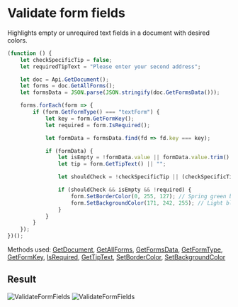 # Validate form fields

Highlights empty or unrequired text fields in a document with desired colors.

```ts
(function () {
    let checkSpecificTip = false;
    let requiredTipText = "Please enter your second address";

    let doc = Api.GetDocument();
    let forms = doc.GetAllForms();
    let formsData = JSON.parse(JSON.stringify(doc.GetFormsData()));

    forms.forEach(form => {
        if (form.GetFormType() === "textForm") {
            let key = form.GetFormKey();
            let required = form.IsRequired();

            let formData = formsData.find(fd => fd.key === key);

            if (formData) {
                let isEmpty = !formData.value || formData.value.trim() === "";
                let tip = form.GetTipText() || "";

                let shouldCheck = !checkSpecificTip || (checkSpecificTip && tip.trim() === requiredTipText.trim());

                if (shouldCheck && isEmpty && !required) {
                    form.SetBorderColor(0, 255, 127); // Spring green border.
                    form.SetBackgroundColor(171, 242, 255); // Light blue background.
                }
            }
        }
    });
})();
```

Methods used: [GetDocument](/site/docs/office-api/usage-api/text-document-api/Api/Methods/GetDocument.md), [GetAllForms](/site/docs/office-api/usage-api/form-api/ApiDocument/Methods/GetAllForms.md), [GetFormsData](/site/docs/office-api/usage-api/form-api/ApiDocument/Methods/GetFormsData.md), [GetFormType](/site/docs/office-api/usage-api/form-api/ApiFormBase/Methods/GetFormType.md), [GetFormKey](/site/docs/office-api/usage-api/form-api/ApiFormBase/Methods/GetFormKey.md), [IsRequired](/site/docs/office-api/usage-api/form-api/ApiTextForm/Methods/IsRequired.md), [GetTipText](/site/docs/office-api/usage-api/form-api/ApiTextForm/Methods/GetTipText.md), [SetBorderColor](/site/docs/office-api/usage-api/form-api/ApiTextForm/Methods/SetBorderColor.md), [SetBackgroundColor](/site/docs/office-api/usage-api/form-api/ApiTextForm/Methods/SetBackgroundColor.md)

## Result

![ValidateFormFields](/assets/images/plugins/validate-form-fields.png#gh-light-mode-only)
![ValidateFormFields](/assets/images/plugins/validate-form-fields.dark.png#gh-dark-mode-only)
